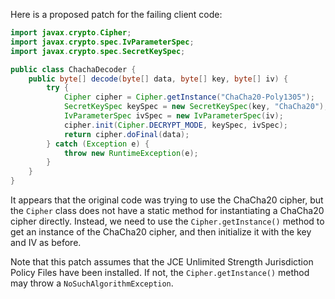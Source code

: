 Here is a proposed patch for the failing client code:
```java
import javax.crypto.Cipher;
import javax.crypto.spec.IvParameterSpec;
import javax.crypto.spec.SecretKeySpec;

public class ChachaDecoder {
    public byte[] decode(byte[] data, byte[] key, byte[] iv) {
        try {
            Cipher cipher = Cipher.getInstance("ChaCha20-Poly1305");
            SecretKeySpec keySpec = new SecretKeySpec(key, "ChaCha20");
            IvParameterSpec ivSpec = new IvParameterSpec(iv);
            cipher.init(Cipher.DECRYPT_MODE, keySpec, ivSpec);
            return cipher.doFinal(data);
        } catch (Exception e) {
            throw new RuntimeException(e);
        }
    }
}
```
It appears that the original code was trying to use the ChaCha20 cipher, but the `Cipher` class does not have a static method for instantiating a ChaCha20 cipher directly. Instead, we need to use the `Cipher.getInstance()` method to get an instance of the ChaCha20 cipher, and then initialize it with the key and IV as before.

Note that this patch assumes that the JCE Unlimited Strength Jurisdiction Policy Files have been installed. If not, the `Cipher.getInstance()` method may throw a `NoSuchAlgorithmException`.